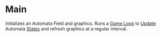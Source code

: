 # Main

Initializes an Automata Field and graphics. Runs a [Game Loop](./Game-Loop.html) to [Update](./Update-Method.html) Automata [States](./State.html) and refresh graphics at a regular interval.
